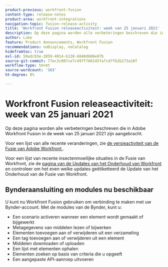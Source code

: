 ```yaml
---
product-previous: workfront-fusion
content-type: release-notes
product-area: workfront-integrations
navigation-topic: fusion-release-activity
title: 'Workfront Fusion releaseactiviteit: week van 25 januari 2021'
description: Op deze pagina worden alle verbeteringen beschreven die in Adobe Workfront Fusion in de week van 25 januari 2021 zijn aangebracht.
author: Luke
feature: Product Announcements, Workfront Fusion
recommendations: noDisplay, noCatalog
hidefromtoc: true
exl-id: 50adc93e-2059-4014-b138-6840db06e87b
source-git-commit: 77ec3c007ce7c49ff760145fafcd7f62b273a18f
workflow-type: tm+mt
source-wordcount: '163'
ht-degree: 0%

---
```


# Workfront Fusion releaseactiviteit: week van 25 januari 2021

Op deze pagina worden alle verbeteringen beschreven die in Adobe Workfront Fusion in de week van 25 januari 2021 zijn aangebracht.

Voor een lijst van alle recente veranderingen, zie [ de versieactiviteit van de Fusie van Adobe Workfront ](/help/workfront-fusion/fusion-product-releases/fusion-release-activity.md).

Voor een lijst van recente insectenmoeilijke situaties in de Fusie van Workfront, zie de [ pagina van de Updates van het Onderhoud van Workfront ](https://experienceleague.adobe.com/docs/workfront-known-issues/releases/current-updates.html) en controleer om het even welke updates geëtiketteerd de Update van het Onderhoud van de Fusie van Workfront.

## Bynderaansluiting en modules nu beschikbaar

U kunt nu Workfront Fusion gebruiken om verbinding te maken met uw Bynder-account. Met de modules van de Bynder, kunt u:

* Een scenario activeren wanneer een element wordt gemaakt of bijgewerkt
* Metagegevens van middelen lezen of bijwerken
* Elementen toevoegen aan of verwijderen uit een verzameling
* Een tag toevoegen aan of verwijderen uit een element
* Middelen downloaden of uploaden
* Een lijst met elementen ophalen
* Elementen zoeken op basis van criteria die u opgeeft
* Een aangepaste API-aanroep uitvoeren
